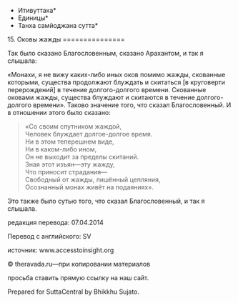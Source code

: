 * Итивуттака*
* Единицы*
* Танха самйоджана сутта*

15\. Оковы жажды
\=\=\=\=\=\=\=\=\=\=\=\=\=\=\=

Так было сказано Благословенным, сказано Арахантом, и так я слышала:

«Монахи, я не вижу каких\-либо иных оков помимо жажды, скованные которыми, существа продолжают блуждать и скитаться \[в круговерти перерождений\] в течение долгого\-долгого времени\. Скованные оковами жажды, существа блуждают и скитаются в течение долгого\-долгого времени»\. Таково значение того, что сказал Благословенный\. И в отношении этого было сказано:

> «Со своим спутником жаждой,  
> Человек блуждает долгое\-долгое время\.  
> Ни в этом теперешнем виде,  
> Ни в каком\-либо ином,  
> Он не выходит за пределы скитаний\.  
> Зная этот изъян—эту жажду,  
> Что приносит страдания—  
> Свободный от жажды, лишённый цепляния,  
> Осознанный монах живёт на подаяниях»\.

Это также было сутью того, что сказал Благословенный, и так я слышала\.

редакция перевода: 07\.04\.2014

Перевод с английского: SV

источник: www\.accesstoinsight\.org

© theravada\.ru—при копировании материалов

просьба ставить прямую ссылку на наш сайт\.

Prepared for SuttaCentral by Bhikkhu Sujato\.